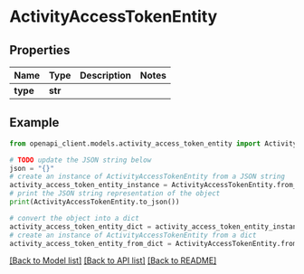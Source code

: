 # ActivityAccessTokenEntity


## Properties

Name | Type | Description | Notes
------------ | ------------- | ------------- | -------------
**type** | **str** |  | 

## Example

```python
from openapi_client.models.activity_access_token_entity import ActivityAccessTokenEntity

# TODO update the JSON string below
json = "{}"
# create an instance of ActivityAccessTokenEntity from a JSON string
activity_access_token_entity_instance = ActivityAccessTokenEntity.from_json(json)
# print the JSON string representation of the object
print(ActivityAccessTokenEntity.to_json())

# convert the object into a dict
activity_access_token_entity_dict = activity_access_token_entity_instance.to_dict()
# create an instance of ActivityAccessTokenEntity from a dict
activity_access_token_entity_from_dict = ActivityAccessTokenEntity.from_dict(activity_access_token_entity_dict)
```
[[Back to Model list]](../README.md#documentation-for-models) [[Back to API list]](../README.md#documentation-for-api-endpoints) [[Back to README]](../README.md)


